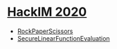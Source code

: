 # [HackIM 2020](HackIM2020/Readme.md)

 - [RockPaperScissors](RockPaperScissors)
 - [SecureLinearFunctionEvaluation](SecureLinearFunctionEvaluation)
